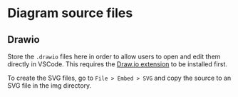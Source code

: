 # Diagram source files

## Drawio

Store the `.drawio` files here in order to allow users to open and edit them directly in VSCode. This requires the [Draw.io extension](https://github.com/hediet/vscode-drawio) to be installed first.

To create the SVG files, go to `File > Embed > SVG` and copy the source to an SVG file in the img directory.
